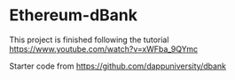 # Ethereum-dBank

This project is finished following the tutorial https://www.youtube.com/watch?v=xWFba_9QYmc 

Starter code from https://github.com/dappuniversity/dbank 
